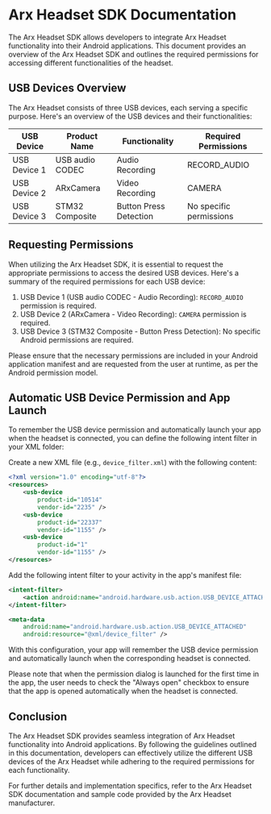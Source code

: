 # Arx Headset SDK Documentation

The Arx Headset SDK allows developers to integrate Arx Headset functionality into their Android applications. This document provides an overview of the Arx Headset SDK and outlines the required permissions for accessing different functionalities of the headset.

## USB Devices Overview

The Arx Headset consists of three USB devices, each serving a specific purpose. Here's an overview of the USB devices and their functionalities:

| USB Device        | Product Name     | Functionality                          | Required Permissions       |
|-------------------|------------------|----------------------------------------|----------------------------|
| USB Device 1      | USB audio CODEC  | Audio Recording                        | RECORD_AUDIO               |
| USB Device 2      | ARxCamera        | Video Recording                        | CAMERA                     |
| USB Device 3      | STM32 Composite  | Button Press Detection                 | No specific permissions    |

## Requesting Permissions

When utilizing the Arx Headset SDK, it is essential to request the appropriate permissions to access the desired USB devices. Here's a summary of the required permissions for each USB device:

1. USB Device 1 (USB audio CODEC - Audio Recording): `RECORD_AUDIO` permission is required.
2. USB Device 2 (ARxCamera - Video Recording): `CAMERA` permission is required.
3. USB Device 3 (STM32 Composite - Button Press Detection): No specific Android permissions are required.

Please ensure that the necessary permissions are included in your Android application manifest and are requested from the user at runtime, as per the Android permission model.

## Automatic USB Device Permission and App Launch

To remember the USB device permission and automatically launch your app when the headset is connected, you can define the following intent filter in your XML folder:

Create a new XML file (e.g., `device_filter.xml`) with the following content:

```xml
<?xml version="1.0" encoding="utf-8"?>
<resources>
    <usb-device
        product-id="10514"
        vendor-id="2235" />
    <usb-device
        product-id="22337"
        vendor-id="1155" />
    <usb-device
        product-id="1"
        vendor-id="1155" />
</resources>
```

Add the following intent filter to your activity in the app's manifest file:

```xml
<intent-filter>
    <action android:name="android.hardware.usb.action.USB_DEVICE_ATTACHED" />
</intent-filter>

<meta-data
    android:name="android.hardware.usb.action.USB_DEVICE_ATTACHED"
    android:resource="@xml/device_filter" />
```

With this configuration, your app will remember the USB device permission and automatically launch when the corresponding headset is connected.

Please note that when the permission dialog is launched for the first time in the app, the user needs to check the "Always open" checkbox to ensure that the app is opened automatically when the headset is connected.

## Conclusion

The Arx Headset SDK provides seamless integration of Arx Headset functionality into Android applications. By following the guidelines outlined in this documentation, developers can effectively utilize the different USB devices of the Arx Headset while adhering to the required permissions for each functionality.

For further details and implementation specifics, refer to the Arx Headset SDK documentation and sample code provided by the Arx Headset manufacturer.
